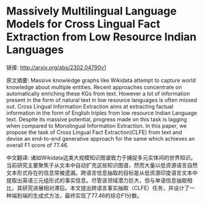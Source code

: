 # Massively Multilingual Language Models for Cross Lingual Fact Extraction from Low Resource Indian Languages

链接: http://arxiv.org/abs/2302.04790v1

原文摘要:
Massive knowledge graphs like Wikidata attempt to capture world knowledge
about multiple entities. Recent approaches concentrate on automatically
enriching these KGs from text. However a lot of information present in the form
of natural text in low resource languages is often missed out. Cross Lingual
Information Extraction aims at extracting factual information in the form of
English triples from low resource Indian Language text. Despite its massive
potential, progress made on this task is lagging when compared to Monolingual
Information Extraction. In this paper, we propose the task of Cross Lingual
Fact Extraction(CLFE) from text and devise an end-to-end generative approach
for the same which achieves an overall F1 score of 77.46.

中文翻译:
诸如Wikidata这类大规模知识图谱致力于捕捉多元实体间的世界知识。当前研究主要聚焦于从文本中自动扩充这些知识图谱，然而大量以低资源语言自然文本形式存在的信息常被遗漏。跨语言信息抽取的目标是从低资源印度语言文本中提取出英语三元组形式的事实信息。尽管该领域潜力巨大，但与单语信息抽取相比，其研究进展相对滞后。本文提出跨语言事实抽取（CLFE）任务，并设计了一种端到端的生成式方法，最终实现了77.46的综合F1分数。
